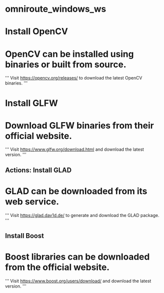 # omniroute_windows_ws

# Install OpenCV
# OpenCV can be installed using binaries or built from source.
'''
Visit https://opencv.org/releases/ to download the latest OpenCV binaries.
'''

# Install GLFW
# Download GLFW binaries from their official website.
'''
Visit https://www.glfw.org/download.html and download the latest version.
'''

## Actions: Install GLAD
# GLAD can be downloaded from its web service.
'''
Visit https://glad.dav1d.de/ to generate and download the GLAD package.
'''

## Install Boost
# Boost libraries can be downloaded from the official website.
'''
Visit https://www.boost.org/users/download/ and download the latest version.
'''